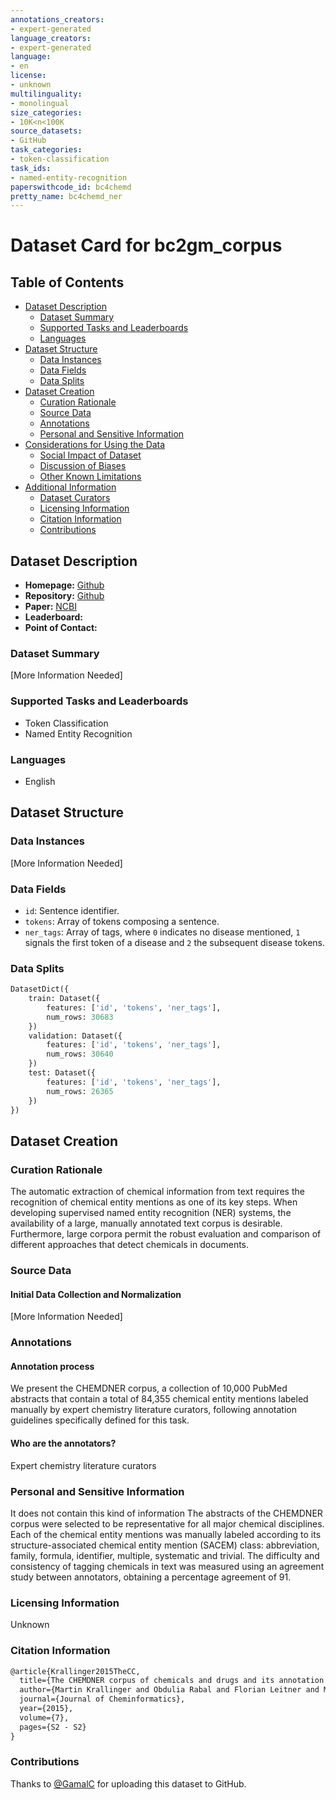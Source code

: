 ```yaml
---
annotations_creators:
- expert-generated
language_creators:
- expert-generated
language:
- en
license:
- unknown
multilinguality:
- monolingual
size_categories:
- 10K<n<100K
source_datasets:
- GitHub
task_categories:
- token-classification
task_ids:
- named-entity-recognition
paperswithcode_id: bc4chemd
pretty_name: bc4chemd_ner
---
```

# Dataset Card for bc2gm_corpus
## Table of Contents
- [Dataset Description](#dataset-description)
  - [Dataset Summary](#dataset-summary)
  - [Supported Tasks and Leaderboards](#supported-tasks-and-leaderboards)
  - [Languages](#languages)
- [Dataset Structure](#dataset-structure)
  - [Data Instances](#data-instances)
  - [Data Fields](#data-fields)
  - [Data Splits](#data-splits)
- [Dataset Creation](#dataset-creation)
  - [Curation Rationale](#curation-rationale)
  - [Source Data](#source-data)
  - [Annotations](#annotations)
  - [Personal and Sensitive Information](#personal-and-sensitive-information)
- [Considerations for Using the Data](#considerations-for-using-the-data)
  - [Social Impact of Dataset](#social-impact-of-dataset)
  - [Discussion of Biases](#discussion-of-biases)
  - [Other Known Limitations](#other-known-limitations)
- [Additional Information](#additional-information)
  - [Dataset Curators](#dataset-curators)
  - [Licensing Information](#licensing-information)
  - [Citation Information](#citation-information)
  - [Contributions](#contributions)
## Dataset Description
- **Homepage:** [Github](https://biocreative.bioinformatics.udel.edu/resources/biocreative-iv/chemdner-corpus/)
- **Repository:** [Github](https://github.com/cambridgeltl/MTL-Bioinformatics-2016/tree/master/data/BC4CHEMD)
- **Paper:** [NCBI](https://www.ncbi.nlm.nih.gov/pmc/articles/PMC4331692/)
- **Leaderboard:**
- **Point of Contact:**
### Dataset Summary
[More Information Needed]
### Supported Tasks and Leaderboards
* Token Classification
* Named Entity Recognition
### Languages
- English
## Dataset Structure
### Data Instances
[More Information Needed]
### Data Fields
- `id`: Sentence identifier.  
- `tokens`: Array of tokens composing a sentence.  
- `ner_tags`: Array of tags, where `0` indicates no disease mentioned, `1` signals the first token of a disease and `2` the subsequent disease tokens.  
### Data Splits
```python
DatasetDict({
    train: Dataset({
        features: ['id', 'tokens', 'ner_tags'],
        num_rows: 30683
    })
    validation: Dataset({
        features: ['id', 'tokens', 'ner_tags'],
        num_rows: 30640
    })
    test: Dataset({
        features: ['id', 'tokens', 'ner_tags'],
        num_rows: 26365
    })
})
```

## Dataset Creation
### Curation Rationale
The automatic extraction of chemical information from text requires the recognition of chemical 
entity mentions as one of its key steps. When developing supervised named entity recognition 
(NER) systems, the availability of a large, manually annotated text corpus is desirable. 
Furthermore, large corpora permit the robust evaluation and comparison of different 
approaches that detect chemicals in documents.

### Source Data
#### Initial Data Collection and Normalization
[More Information Needed]

### Annotations
#### Annotation process
We present the CHEMDNER corpus, a collection of 10,000 PubMed abstracts that contain a 
total of 84,355 chemical entity mentions labeled manually by expert chemistry literature curators, 
following annotation guidelines specifically defined for this task. 

#### Who are the annotators?
Expert chemistry literature curators

### Personal and Sensitive Information
It does not contain this kind of information
The abstracts of the CHEMDNER corpus were selected to be representative for all 
major chemical disciplines. Each of the chemical entity mentions was manually 
labeled according to its structure-associated chemical entity mention (SACEM) 
class: abbreviation, family, formula, identifier, multiple, systematic and 
trivial. The difficulty and consistency of tagging chemicals in text was measured using an agreement study 
between annotators, obtaining a percentage agreement of 91.

### Licensing Information
Unknown

### Citation Information
```latex
@article{Krallinger2015TheCC,
  title={The CHEMDNER corpus of chemicals and drugs and its annotation principles},
  author={Martin Krallinger and Obdulia Rabal and Florian Leitner and Miguel Vazquez and David Salgado and Zhiyong Lu and Robert Leaman and Yanan Lu and Dong-Hong Ji and Daniel M. Lowe and Roger A. Sayle and Riza Theresa Batista-Navarro and Rafal Rak and Torsten Huber and Tim Rockt{\"a}schel and S{\'e}rgio Matos and David Campos and Buzhou Tang and Hua Xu and Tsendsuren Munkhdalai and Keun Ho Ryu and S. V. Ramanan and P. Senthil Nathan and Slavko Zitnik and Marko Bajec and Lutz Weber and Matthias Irmer and Saber Ahmad Akhondi and Jan A. Kors and Shuo Xu and Xin An and Utpal Kumar Sikdar and Asif Ekbal and Masaharu Yoshioka and Thaer M. Dieb and Miji Choi and Karin M. Verspoor and Madian Khabsa and C. Lee Giles and Hongfang Liu and K. E. Ravikumar and Andre Lamurias and Francisco M. Couto and Hong-Jie Dai and Richard Tzong-Han Tsai and C Ata and Tolga Can and Anabel Usie and Rui Alves and Isabel Segura-Bedmar and Paloma Mart{\'i}nez and Julen Oyarz{\'a}bal and Alfonso Valencia},
  journal={Journal of Cheminformatics},
  year={2015},
  volume={7},
  pages={S2 - S2}
}
```

### Contributions
Thanks to [@GamalC](https://github.com/GamalC) for uploading this dataset to GitHub.
